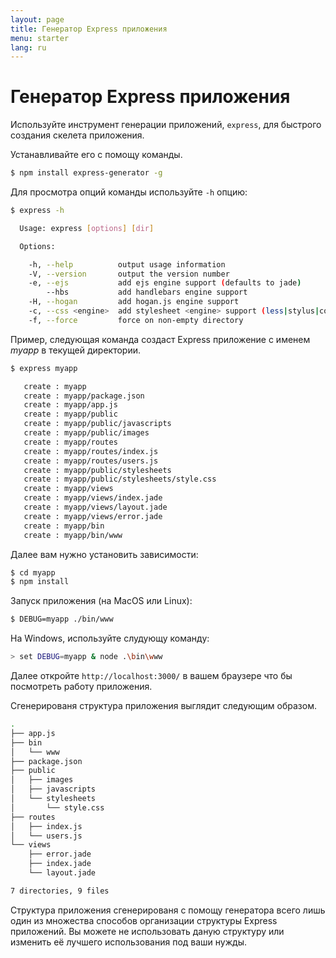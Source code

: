 ```yaml
---
layout: page
title: Генератор Express приложения
menu: starter
lang: ru
---
```


# Генератор Express приложения

Используйте инструмент генерации приложений, `express`, для быстрого создания скелета приложения.

Устанавливайте его с помощу команды.

~~~sh
$ npm install express-generator -g
~~~

Для просмотра опций команды используйте `-h` опцию:

~~~sh
$ express -h

  Usage: express [options] [dir]

  Options:

    -h, --help          output usage information
    -V, --version       output the version number
    -e, --ejs           add ejs engine support (defaults to jade)
        --hbs           add handlebars engine support
    -H, --hogan         add hogan.js engine support
    -c, --css <engine>  add stylesheet <engine> support (less|stylus|compass) (defaults to plain css)
    -f, --force         force on non-empty directory
~~~

Пример, следующая команда создаст Express приложение с именем _myapp_ в текущей директории.

~~~sh
$ express myapp

   create : myapp
   create : myapp/package.json
   create : myapp/app.js
   create : myapp/public
   create : myapp/public/javascripts
   create : myapp/public/images
   create : myapp/routes
   create : myapp/routes/index.js
   create : myapp/routes/users.js
   create : myapp/public/stylesheets
   create : myapp/public/stylesheets/style.css
   create : myapp/views
   create : myapp/views/index.jade
   create : myapp/views/layout.jade
   create : myapp/views/error.jade
   create : myapp/bin
   create : myapp/bin/www
~~~

Далее вам нужно установить зависимости:

~~~sh
$ cd myapp 
$ npm install
~~~

Запуск приложения (на MacOS или Linux):

~~~sh
$ DEBUG=myapp ./bin/www
~~~

На Windows, используйте слудующу команду:

~~~sh
> set DEBUG=myapp & node .\bin\www
~~~

Далее откройте `http://localhost:3000/` в вашем браузере что бы посмотреть работу приложения.

Сгенерированя структура приложения выглядит следующим образом.

~~~sh
.
├── app.js
├── bin
│   └── www
├── package.json
├── public
│   ├── images
│   ├── javascripts
│   └── stylesheets
│       └── style.css
├── routes
│   ├── index.js
│   └── users.js
└── views
    ├── error.jade
    ├── index.jade
    └── layout.jade

7 directories, 9 files
~~~

<div class="doc-box doc-info" markdown="1">
Структура приложения сгенерированя с помощу генератора всего лишь один из множества способов организации структуры Express приложений. Вы можете не использовать даную структуру или изменить её лучшего использования под ваши нужды.
</div>
